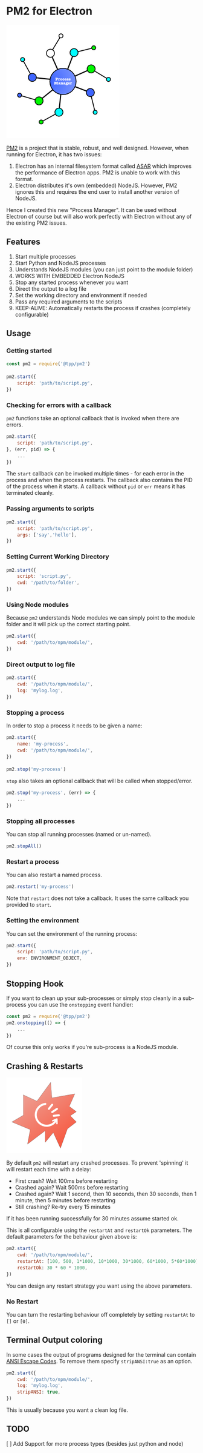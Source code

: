 # PM2 for Electron

![Process Manager](./process-manager.png)

[PM2](http://pm2.keymetrics.io/) is a project that is stable, robust,
and well designed. However, when running for Electron, it has two
issues:

1. Electron has an internal filesystem format called [ASAR](https://github.com/electron/asar) which improves the performance of Electron apps. PM2 is unable to work with this format.
2. Electron distributes it's own (embedded) NodeJS. However, PM2 ignores this and requires the end user to install another version of NodeJS.

Hence I created this new "Process Manager". It can be used without
Electron of course but will also work perfectly with Electron without
any of the existing PM2 issues.

## Features

1. Start multiple processes
2. Start Python and NodeJS processes
3. Understands NodeJS modules (you can just point to the module folder)
4. WORKS WITH EMBEDDED Electron NodeJS
5. Stop any started process whenever you want
6. Direct the output to a log file
7. Set the working directory and environment if needed
8. Pass any required arguments to the scripts
9. KEEP-ALIVE: Automatically restarts the process if crashes (completely configurable)


## Usage

### Getting started

```javascript
const pm2 = require('@tpp/pm2')

pm2.start({
    script: 'path/to/script.py',
})
```

### Checking for errors with a callback

`pm2` functions take an optional callback that is invoked when there are
errors.

```javascript
pm2.start({
    script: 'path/to/script.py',
}, (err, pid) => {
    ...
})
```

The `start` callback can be invoked multiple times - for each error in
the process and when the process restarts. The callback also contains
the PID of the process when it starts. A callback without `pid` or `err`
means it has terminated cleanly.


### Passing arguments to scripts

```javascript
pm2.start({
    script: 'path/to/script.py',
    args: ['say','hello'],
})
```

### Setting Current Working Directory

```javascript
pm2.start({
    script: 'script.py',
    cwd: '/path/to/folder',
})
```

### Using Node modules

Because `pm2` understands Node modules we can simply point to the module
folder and it will pick up the correct starting point.

```javascript
pm2.start({
    cwd: '/path/to/npm/module/',
})
```

### Direct output to log file

```javascript
pm2.start({
    cwd: '/path/to/npm/module/',
    log: 'mylog.log',
})
```

### Stopping a process

In order to stop a process it needs to be given a name:

```javascript
pm2.start({
    name: 'my-process',
    cwd: '/path/to/npm/module/',
})

pm2.stop('my-process')
```

`stop` also takes an optional callback that will be called when
stopped/error.

```javascript
pm2.stop('my-process', (err) => {
    ...
})
```

### Stopping all processes

You can stop all running processes (named or un-named).

```javascript
pm2.stopAll()
```


### Restart a process

You can also restart a named process.

```javascript
pm2.restart('my-process')
```

Note that `restart` does not take a callback. It uses the same callback
you provided to `start`.


### Setting the environment

You can set the environment of the running process:

```javascript
pm2.start({
    script: 'path/to/script.py',
    env: ENVIRONMENT_OBJECT,
})
```


## Stopping Hook

If you want to clean up your sub-processes or simply stop cleanly in a
sub-process you can use the `onstopping` event handler:

```javascript
const pm2 = require('@tpp/pm2')
pm2.onstopping(() => {
    ...
})
```

Of course this only works if you're sub-process is a NodeJS module.


## Crashing & Restarts

![Crash](./crash.png)

By default `pm2` will restart any crashed processes. To prevent
'spinning' it will restart each time with a delay:

- First crash? Wait 100ms before restarting
- Crashed again? Wait 500ms before restarting
- Crashed again? Wait 1 second, then 10 seconds, then 30 seconds, then 1 minute, then 5 minutes before restarting
- Still crashing? Re-try every 15 minutes

If it has been running successfully for 30 minutes assume started ok.

This is all configurable using the `restartAt` and `restartOk`
parameters. The default parameters for the behaviour given above is:

```javascript
pm2.start({
    cwd: '/path/to/npm/module/',
    restartAt: [100, 500, 1*1000, 10*1000, 30*1000, 60*1000, 5*60*1000],
    restartOk: 30 * 60 * 1000,
})
```

You can design any restart strategy you want using the above parameters.

### No Restart
You can turn the restarting behaviour off completely by setting
`restartAt` to `[]` or `[0]`.


## Terminal Output coloring

In some cases the output of programs designed for the terminal can
contain [ANSI Escape Codes](https://en.wikipedia.org/wiki/ANSI_escape_code).
To remove them specify `stripANSI:true` as an option.

```javascript
pm2.start({
    cwd: '/path/to/npm/module/',
    log: 'mylog.log',
    stripANSI: true,
})
```

This is usually because you want a clean log file.



## TODO
[ ] Add Support for more process types (besides just python and node)
